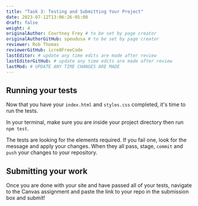 ```yaml
---
title: "Task 3: Testing and Submitting Your Project"
date: 2023-07-12T13:06:26-05:00
draft: false
weight: 4
originalAuthor: Courtney Frey # to be set by page creator
originalAuthorGitHub: speudusa # to be set by page creator
reviewer: Rob Thomas
reviewerGitHub: icre8FreeCode
lastEditor: # update any time edits are made after review
lastEditorGitHub: # update any time edits are made after review
lastMod: # UPDATE ANY TIME CHANGES ARE MADE
---
```


## Running your tests

Now that you have your `index.html` and `styles.css` completed, it's time to run the tests.

In your terminal, make sure you are inside your project directory then run `npm test`.

The tests are looking for the elements required.  If you fail one, look for the message and apply your changes. When they all pass, stage, `commit` and `push` your changes to your repository.

## Submitting your work
Once you are done with your site and have passed all of your tests, navigate to the Canvas assignment and paste the link to your repo in the submission box and submit! 
